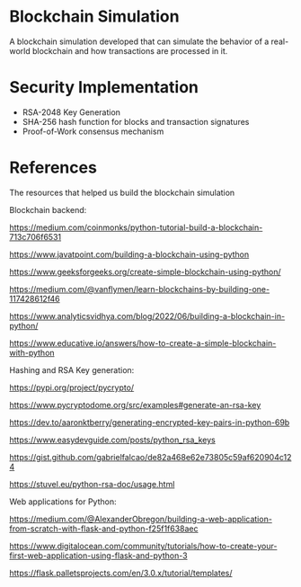 # Blockchain Simulation 
A blockchain simulation developed that can simulate the behavior of a real-world blockchain and how transactions are processed in it.  

# Security Implementation 
- RSA-2048 Key Generation
- SHA-256 hash function for blocks and transaction signatures
- Proof-of-Work consensus mechanism

# References
The resources that helped us build the blockchain simulation 

Blockchain backend: 

https://medium.com/coinmonks/python-tutorial-build-a-blockchain-713c706f6531 

https://www.javatpoint.com/building-a-blockchain-using-python  

https://www.geeksforgeeks.org/create-simple-blockchain-using-python/  

https://medium.com/@vanflymen/learn-blockchains-by-building-one-117428612f46 

https://www.analyticsvidhya.com/blog/2022/06/building-a-blockchain-in-python/ 

https://www.educative.io/answers/how-to-create-a-simple-blockchain-with-python 

 

Hashing and RSA Key generation:  

https://pypi.org/project/pycrypto/ 

https://www.pycryptodome.org/src/examples#generate-an-rsa-key  

https://dev.to/aaronktberry/generating-encrypted-key-pairs-in-python-69b 

https://www.easydevguide.com/posts/python_rsa_keys 

https://gist.github.com/gabrielfalcao/de82a468e62e73805c59af620904c124 

https://stuvel.eu/python-rsa-doc/usage.html 

 

Web applications for Python: 

https://medium.com/@AlexanderObregon/building-a-web-application-from-scratch-with-flask-and-python-f25f1f638aec 

https://www.digitalocean.com/community/tutorials/how-to-create-your-first-web-application-using-flask-and-python-3  

https://flask.palletsprojects.com/en/3.0.x/tutorial/templates/  
